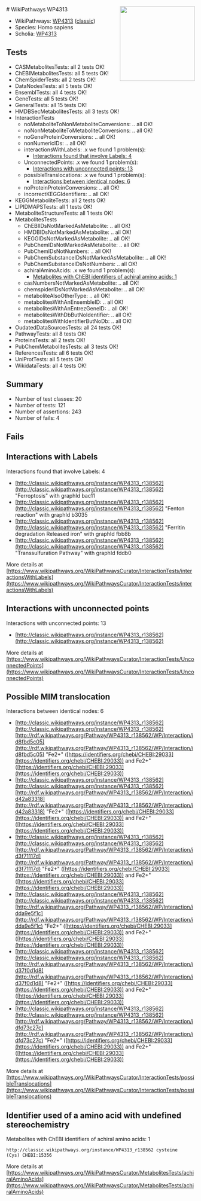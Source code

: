<img style="float: right; width: 200px" src="https://upload.wikimedia.org/wikipedia/commons/thumb/8/83/Wplogo_with_text_500.png/640px-Wplogo_with_text_500.png" />
# WikiPathways WP4313

* WikiPathways: [WP4313](https://wikipathways.org/pathways/WP4313) ([classic](https://classic.wikipathways.org/instance/WP4313))
* Species: Homo sapiens
* Scholia: [WP4313](https://scholia.toolforge.org/wikipathways/WP4313)
## Tests
* CASMetabolitesTests: all 2 tests OK!
* ChEBIMetabolitesTests: all 5 tests OK!
* ChemSpiderTests: all 2 tests OK!
* DataNodesTests: all 5 tests OK!
* EnsemblTests: all 4 tests OK!
* GeneTests: all 5 tests OK!
* GeneralTests: all 15 tests OK!
* HMDBSecMetabolitesTests: all 3 tests OK!
* InteractionTests
    * noMetaboliteToNonMetaboliteConversions: .. all OK!
    * noNonMetaboliteToMetaboliteConversions: .. all OK!
    * noGeneProteinConversions: .. all OK!
    * nonNumericIDs: .. all OK!
    * interactionsWithLabels: .x we found 1 problem(s):
        * [Interactions found that involve Labels: 4](#630d267b)
    * UnconnectedPoints: .x we found 1 problem(s):
        * [Interactions with unconnected points: 13](#7f1d407a)
    * possibleTranslocations: .x we found 1 problem(s):
        * [Interactions between identical nodes: 6](#1c11820b)
    * noProteinProteinConversions: .. all OK!
    * incorrectKEGGIdentifiers: .. all OK!
* KEGGMetaboliteTests: all 2 tests OK!
* LIPIDMAPSTests: all 1 tests OK!
* MetaboliteStructureTests: all 1 tests OK!
* MetabolitesTests
    * ChEBIIDsNotMarkedAsMetabolite: .. all OK!
    * HMDBIDsNotMarkedAsMetabolite: .. all OK!
    * KEGGIDsNotMarkedAsMetabolite: .. all OK!
    * PubChemIDsNotMarkedAsMetabolite: .. all OK!
    * PubChemIDsNotNumbers: .. all OK!
    * PubChemSubstanceIDsNotMarkedAsMetabolite: .. all OK!
    * PubChemSubstanceIDsNotNumbers: .. all OK!
    * achiralAminoAcids: .x we found 1 problem(s):
        * [Metabolites with ChEBI identifiers of achiral amino acids: 1](#9c17608e)
    * casNumbersNotMarkedAsMetabolite: .. all OK!
    * chemspiderIDsNotMarkedAsMetabolite: .. all OK!
    * metaboliteAlsoOtherType: .. all OK!
    * metabolitesWithAnEnsembleID: .. all OK!
    * metabolitesWithAnEntrezGeneID: .. all OK!
    * metabolitesWithDbButNoIdentifier: .. all OK!
    * metabolitesWithIdentifierButNoDb: .. all OK!
* OudatedDataSourcesTests: all 24 tests OK!
* PathwayTests: all 8 tests OK!
* ProteinsTests: all 2 tests OK!
* PubChemMetabolitesTests: all 3 tests OK!
* ReferencesTests: all 6 tests OK!
* UniProtTests: all 5 tests OK!
* WikidataTests: all 4 tests OK!


## Summary

* Number of test classes: 20
* Number of tests: 121
* Number of assertions: 243
* Number of fails: 4

## Fails

<a name="630d267b" />

## Interactions with Labels

Interactions found that involve Labels: 4

* [http://classic.wikipathways.org/instance/WP4313_r138562](http://classic.wikipathways.org/instance/WP4313_r138562) "Ferroptosis" with graphId bac11
* [http://classic.wikipathways.org/instance/WP4313_r138562](http://classic.wikipathways.org/instance/WP4313_r138562) "Fenton reaction" with graphId b3035
* [http://classic.wikipathways.org/instance/WP4313_r138562](http://classic.wikipathways.org/instance/WP4313_r138562) "Ferritin degradation
Released iron" with graphId fbb8b
* [http://classic.wikipathways.org/instance/WP4313_r138562](http://classic.wikipathways.org/instance/WP4313_r138562) "Transsulfuration Pathway" with graphId fddb0


More details at [https://www.wikipathways.org/WikiPathwaysCurator/InteractionTests/interactionsWithLabels](https://www.wikipathways.org/WikiPathwaysCurator/InteractionTests/interactionsWithLabels)

<a name="7f1d407a" />

## Interactions with unconnected points

Interactions with unconnected points: 13

* [http://classic.wikipathways.org/instance/WP4313_r138562](http://classic.wikipathways.org/instance/WP4313_r138562)


More details at [https://www.wikipathways.org/WikiPathwaysCurator/InteractionTests/UnconnectedPoints](https://www.wikipathways.org/WikiPathwaysCurator/InteractionTests/UnconnectedPoints)

<a name="1c11820b" />

## Possible MIM translocation

Interactions between identical nodes: 6

* [http://classic.wikipathways.org/instance/WP4313_r138562](http://classic.wikipathways.org/instance/WP4313_r138562) [http://rdf.wikipathways.org/Pathway/WP4313_r138562/WP/Interaction/id8fbd5c05](http://rdf.wikipathways.org/Pathway/WP4313_r138562/WP/Interaction/id8fbd5c05) "Fe2+" ([https://identifiers.org/chebi/CHEBI:29033](https://identifiers.org/chebi/CHEBI:29033)) and 
Fe2+" ([https://identifiers.org/chebi/CHEBI:29033](https://identifiers.org/chebi/CHEBI:29033))
* [http://classic.wikipathways.org/instance/WP4313_r138562](http://classic.wikipathways.org/instance/WP4313_r138562) [http://rdf.wikipathways.org/Pathway/WP4313_r138562/WP/Interaction/id42a83318](http://rdf.wikipathways.org/Pathway/WP4313_r138562/WP/Interaction/id42a83318) "Fe2+" ([https://identifiers.org/chebi/CHEBI:29033](https://identifiers.org/chebi/CHEBI:29033)) and 
Fe2+" ([https://identifiers.org/chebi/CHEBI:29033](https://identifiers.org/chebi/CHEBI:29033))
* [http://classic.wikipathways.org/instance/WP4313_r138562](http://classic.wikipathways.org/instance/WP4313_r138562) [http://rdf.wikipathways.org/Pathway/WP4313_r138562/WP/Interaction/id3f71117d](http://rdf.wikipathways.org/Pathway/WP4313_r138562/WP/Interaction/id3f71117d) "Fe2+" ([https://identifiers.org/chebi/CHEBI:29033](https://identifiers.org/chebi/CHEBI:29033)) and 
Fe2+" ([https://identifiers.org/chebi/CHEBI:29033](https://identifiers.org/chebi/CHEBI:29033))
* [http://classic.wikipathways.org/instance/WP4313_r138562](http://classic.wikipathways.org/instance/WP4313_r138562) [http://rdf.wikipathways.org/Pathway/WP4313_r138562/WP/Interaction/idda9e5f1c](http://rdf.wikipathways.org/Pathway/WP4313_r138562/WP/Interaction/idda9e5f1c) "Fe2+" ([https://identifiers.org/chebi/CHEBI:29033](https://identifiers.org/chebi/CHEBI:29033)) and 
Fe2+" ([https://identifiers.org/chebi/CHEBI:29033](https://identifiers.org/chebi/CHEBI:29033))
* [http://classic.wikipathways.org/instance/WP4313_r138562](http://classic.wikipathways.org/instance/WP4313_r138562) [http://rdf.wikipathways.org/Pathway/WP4313_r138562/WP/Interaction/id37f0d1d8](http://rdf.wikipathways.org/Pathway/WP4313_r138562/WP/Interaction/id37f0d1d8) "Fe2+" ([https://identifiers.org/chebi/CHEBI:29033](https://identifiers.org/chebi/CHEBI:29033)) and 
Fe2+" ([https://identifiers.org/chebi/CHEBI:29033](https://identifiers.org/chebi/CHEBI:29033))
* [http://classic.wikipathways.org/instance/WP4313_r138562](http://classic.wikipathways.org/instance/WP4313_r138562) [http://rdf.wikipathways.org/Pathway/WP4313_r138562/WP/Interaction/idfd73c27c](http://rdf.wikipathways.org/Pathway/WP4313_r138562/WP/Interaction/idfd73c27c) "Fe2+" ([https://identifiers.org/chebi/CHEBI:29033](https://identifiers.org/chebi/CHEBI:29033)) and 
Fe2+" ([https://identifiers.org/chebi/CHEBI:29033](https://identifiers.org/chebi/CHEBI:29033))


More details at [https://www.wikipathways.org/WikiPathwaysCurator/InteractionTests/possibleTranslocations](https://www.wikipathways.org/WikiPathwaysCurator/InteractionTests/possibleTranslocations)

<a name="9c17608e" />

## Identifier used of a amino acid with undefined stereochemistry

Metabolites with ChEBI identifiers of achiral amino acids: 1
```
http://classic.wikipathways.org/instance/WP4313_r138562 cysteine  (Cys) CHEBI:15356
```

More details at [https://www.wikipathways.org/WikiPathwaysCurator/MetabolitesTests/achiralAminoAcids](https://www.wikipathways.org/WikiPathwaysCurator/MetabolitesTests/achiralAminoAcids)


